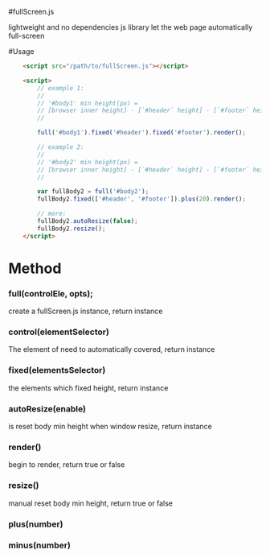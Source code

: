 #fullScreen.js

lightweight and no dependencies js library let the web page automatically full-screen

#Usage

```html
    <script src="/path/to/fullScreen.js"></script>

    <script>
        // example 1:
        //
        // '#body1' min height(px) =
        // [browser inner height] - [`#header` height] - [`#footer` height]
        //

        full('#body1').fixed('#header').fixed('#footer').render();

        // example 2:
        //
        // '#body2' min height(px) =
        // [browser inner height] - [`#header` height] - [`#footer` height] + 20
        //

        var fullBody2 = full('#body2');
        fullBody2.fixed(['#header', '#footer']).plus(20).render();

        // more:
        fullBody2.autoResize(false);
        fullBody2.resize();
    </script>
```

# Method

### full(controlEle, opts);

create a fullScreen.js instance, return instance

### control(elementSelector)

The element of need to automatically covered, return instance

### fixed(elementsSelector)

the elements which fixed height, return instance

### autoResize(enable)

is reset body min height when window resize, return instance

### render()

begin to render, return true or false

### resize()

manual reset body min height, return true or false

### plus(number)

### minus(number)
